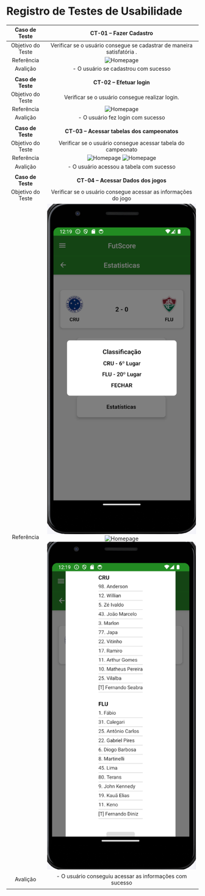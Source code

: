 # Registro de Testes de Usabilidade

| **Caso de Teste** 	| **CT-01 – Fazer Cadastro** 	|
|:---:	|:---:	|
|	Objetivo do Teste 	| Verificar se o  usuário consegue se cadastrar de maneira satisfatória . |
| Referência 	| ![Homepage](img/CadastroGif[1].gif) |
| Avalição | - O usuário se cadastrou com sucesso |
|  	|  	|
| **Caso de Teste** 	| **CT-02 – Efetuar login**	|
| Objetivo do Teste 	| Verificar se o usuário consegue realizar login. |
| Referência 	| ![Homepage](img/LoginGif[1].gif)   |
| Avalição | - O usuário fez login com sucesso |
|  	|  	|
| **Caso de Teste** 	| **CT-03 – Acessar tabelas dos campeonatos**	|
| Objetivo do Teste 	| Verificar se o usuário consegue acessar tabela do campeonato |
| Referência 	| ![Homepage](img/SerieAGif[2].gif) ![Homepage](img/CampsGif.gif) |
| Avalição | - O usuário acessou a tabela com sucesso |
|  	|  	|
| **Caso de Teste** 	| **CT-04 – Acessar Dados dos jogos**	|
| Objetivo do Teste 	| Verificar se o usuário consegue acessar as informações do jogo |
| Referência 	| ![Homepage](img/TelaClassificação.png) ![Homepage](img/TelaEstatiísticas.png) ![Homepage](img/Telaescalação.png)|
| Avalição | - O usuário conseguiu acessar as informações com sucesso |
|  	|  	|
